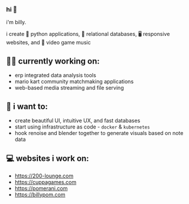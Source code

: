 ### hi 👋

i'm billy. 

i create 🐍 python applications, 💾 relational databases, 🖥️ responsive websites, and 🎹 video game music

## 👩‍💻 currently working on:
- erp integrated data analysis tools
- mario kart community matchmaking applications
- web-based media streaming and file serving

## 🌱 i want to:
- create beautiful UI, intuitive UX, and fast databases
- start using infrastructure as code - `docker` & `kubernetes`
- hook renoise and blender together to generate visuals based on note data

## 💻 websites i work on:
- https://200-lounge.com
- https://cuppagames.com
- https://pomerani.com
- https://billypom.com

<!--
**billypom/billypom** is a ✨ _special_ ✨ repository because its `README.md` (this file) appears on your GitHub profile.

Here are some ideas to get you started:

- 🔭 I’m currently working on ...
- 🌱 I’m currently learning ...
- 👯 I’m looking to collaborate on ...
- 🤔 I’m looking for help with ...
- 💬 Ask me about ...
- 📫 How to reach me: ...
- 😄 Pronouns: he/him
- ⚡ Fun fact: ...
-->
